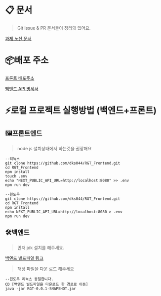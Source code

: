# 📋 문서
>Git Issue & PR 문서들이 정리돼 있어요.

[과제 노션 문서](https://ahnjonyun.notion.site/RGT_-_-1571eacaea388016987efaea6ce7dc05?pvs=74)

# 📦배포 주소
[프론트 배포주소](http://rgt-subject.kro.kr/)

[백엔드 API 명세서](https://back.rgt-subject.kro.kr/swagger-ui/index.html#/)

# ⚡로컬 프로젝트 실행방법 (백엔드+프론트)

## 🖼️프론트엔드
> node js 설치상태에서 하는것을 권장해요
```
--리눅스
git clone https://github.com/dks044/RGT_Frontend.git
cd RGT_Frontend
npm install
touch .env
echo "NEXT_PUBLIC_API_URL=http://localhost:8080" >> .env
npm run dev

--윈도우
git clone https://github.com/dks044/RGT_Frontend.git
cd RGT_Frontend
npm install
echo NEXT_PUBLIC_API_URL=http://localhost:8080 > .env
npm run dev
```

## 🛠️백엔드
> 먼저 jdk 설치를 해주세요.

[백엔드 빌드파일 링크](https://drive.google.com/file/d/1xwvo2u31ooUo8pzxnnmF68C-6H130_5h/view?usp=sharing)
> 해당 파일을 다운 로드 해주세요
```
--윈도우 리눅스 동일합니다.
CD [백엔드 빌드파일을 다운로드 한 경로로 이동]
java -jar RGT-0.0.1-SNAPSHOT.jar
```
